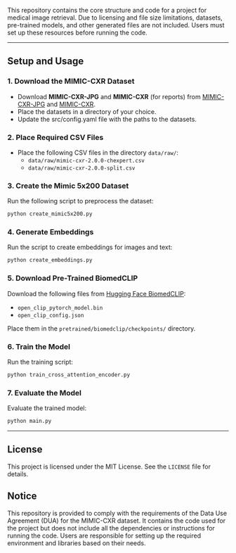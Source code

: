 This repository contains the core structure and code for a project for medical image retrieval. Due to licensing and file size limitations, datasets, pre-trained models, and other generated files are not included. Users must set up these resources before running the code.

---

## **Setup and Usage**

### **1. Download the MIMIC-CXR Dataset**
- Download **MIMIC-CXR-JPG** and **MIMIC-CXR** (for reports) from [MIMIC-CXR-JPG](https://physionet.org/content/mimic-cxr-jpg/2.1.0/) and [MIMIC-CXR](https://physionet.org/content/mimic-cxr/2.0.0/).
- Place the datasets in a directory of your choice.
- Update the src/config.yaml file with the paths to the datasets. 

### **2. Place Required CSV Files**
- Place the following CSV files in the directory `data/raw/`:
  - `data/raw/mimic-cxr-2.0.0-chexpert.csv`
  - `data/raw/mimic-cxr-2.0.0-split.csv`

### **3. Create the Mimic 5x200 Dataset**
Run the following script to preprocess the dataset:
```bash
python create_mimic5x200.py
```

### **4. Generate Embeddings**
Run the script to create embeddings for images and text:
```bash
python create_embeddings.py
```

### **5. Download Pre-Trained BiomedCLIP**
Download the following files from [Hugging Face BiomedCLIP](https://huggingface.co/microsoft/BiomedCLIP-PubMedBERT_256-vit_base_patch16_224):
- `open_clip_pytorch_model.bin`
- `open_clip_config.json`

Place them in the `pretrained/biomedclip/checkpoints/` directory.

### **6. Train the Model**
Run the training script:
```bash
python train_cross_attention_encoder.py
```

### **7. Evaluate the Model**
Evaluate the trained model:
```bash
python main.py
```

---

## **License**
This project is licensed under the MIT License. See the `LICENSE` file for details.

## **Notice**
This repository is provided to comply with the requirements of the Data Use Agreement (DUA) for the MIMIC-CXR dataset. It contains the code used for the project but does not include all the dependencies or instructions for running the code. Users are responsible for setting up the required environment and libraries based on their needs.
